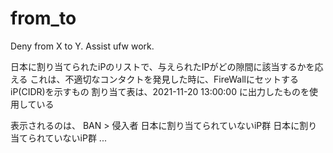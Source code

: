 # from_to
Deny from X to Y. Assist ufw work.

日本に割り当てられたiPのリストで、与えられたIPがどの隙間に該当するかを応える
これは、不適切なコンタクトを発見した時に、FireWallにセットするiP(CIDR)を示すもの
割り当て表は、2021-11-20 13:00:00 に出力したものを使用している

表示されるのは、
BAN > 侵入者
  日本に割り当てられていないiP群
  日本に割り当てられていないiP群
  ... 

